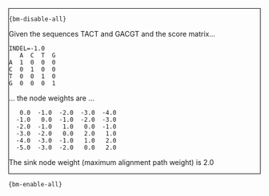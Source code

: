<div style="border:1px solid black;">

`{bm-disable-all}`

Given the sequences TACT and GACGT and the score matrix...

```
INDEL=-1.0
   A  C  T  G
A  1  0  0  0
C  0  1  0  0
T  0  0  1  0
G  0  0  0  1

````

... the node weights are ...

````
   0.0  -1.0  -2.0  -3.0  -4.0
  -1.0   0.0  -1.0  -2.0  -3.0
  -2.0  -1.0   1.0   0.0  -1.0
  -3.0  -2.0   0.0   2.0   1.0
  -4.0  -3.0  -1.0   1.0   2.0
  -5.0  -3.0  -2.0   0.0   2.0
````

The sink node weight (maximum alignment path weight) is 2.0

</div>

`{bm-enable-all}`

